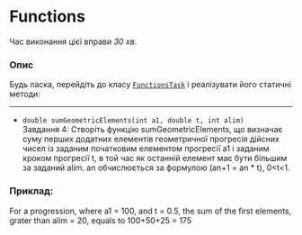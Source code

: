 # Functions

Час виконання цієї вправи _30 хв_.

### Опис
Будь ласка, перейдіть до класу [`FunctionsTask`](src/main/java/com/epam/rd/autotasks/FunctionsTask4.java)
і реалізувати його статичні методи:

---
* `double sumGeometricElements(int a1, double t, int alim)`\
  Завдання 4:
  Створіть функцію sumGeometricElements, що визначає суму перших додатних елементів  геометричної
  прогресія дійсних чисел із заданим початковим елементом прогресії a1 і заданим кроком прогресії t,
  в той час як останній елемент має бути більшим за заданий alim. an обчислюється за формулою (an+1 = an * t),
  0<t<1.
### Приклад:
For a progression, where a1 = 100, and t = 0.5, the sum of the first elements, grater than alim = 20,
equals to 100+50+25 = 175
